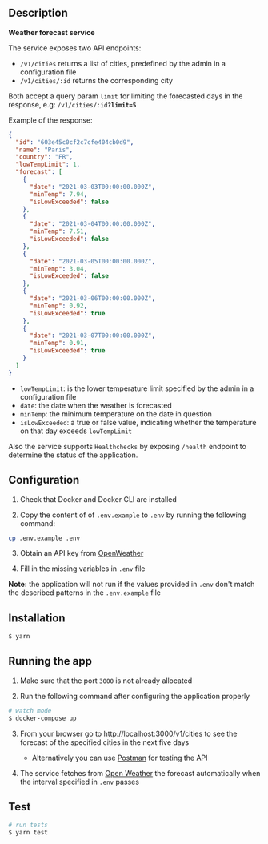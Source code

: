 ## Description

**Weather forecast service**

The service exposes two API endpoints:

- `/v1/cities` returns a list of cities, predefined by the admin in a configuration file
- `/v1/cities/:id` returns the corresponding city

Both accept a query param `limit` for limiting the forecasted days in the response, e.g: `/v1/cities/:id`**`?limit=5`**

Example of the response:

```json
{
  "id": "603e45c0cf2c7cfe404cb0d9",
  "name": "Paris",
  "country": "FR",
  "lowTempLimit": 1,
  "forecast": [
    {
      "date": "2021-03-03T00:00:00.000Z",
      "minTemp": 7.94,
      "isLowExceeded": false
    },
    {
      "date": "2021-03-04T00:00:00.000Z",
      "minTemp": 7.51,
      "isLowExceeded": false
    },
    {
      "date": "2021-03-05T00:00:00.000Z",
      "minTemp": 3.04,
      "isLowExceeded": false
    },
    {
      "date": "2021-03-06T00:00:00.000Z",
      "minTemp": 0.92,
      "isLowExceeded": true
    },
    {
      "date": "2021-03-07T00:00:00.000Z",
      "minTemp": 0.91,
      "isLowExceeded": true
    }
  ]
}
```

- `lowTempLimit`: is the lower temperature limit specified by the admin in a configuration file
- `date`: the date when the weather is forecasted
- `minTemp`: the minimum temperature on the date in question
- `isLowExceeded`: a true or false value, indicating whether the temperature on that day exceeds `lowTempLimit`

Also the service supports `Healthchecks` by exposing `/health` endpoint to determine the status of the application.

## Configuration

1. Check that Docker and Docker CLI are installed

2. Copy the content of of `.env.example` to `.env` by running the following command:

```bash
cp .env.example .env
```

3. Obtain an API key from [OpenWeather](https://openweathermap.org/price)

4. Fill in the missing variables in `.env` file

**Note:** the application will not run if the values provided in `.env` don't match the described patterns in the `.env.example` file

## Installation

```bash
$ yarn
```

## Running the app

1. Make sure that the port `3000` is not already allocated

2. Run the following command after configuring the application properly

```bash
# watch mode
$ docker-compose up
```

3. From your browser go to http://localhost:3000/v1/cities to see the forecast of the specified cities in the next five days

   - Alternatively you can use [Postman](https://www.postman.com/downloads/) for testing the API

4. The service fetches from [Open Weather](https://openweathermap.org/forecast5) the forecast automatically when the interval specified in `.env` passes

## Test

```bash
# run tests
$ yarn test
```
